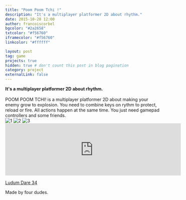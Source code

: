 ```yaml
---
title: "Poom Poom Tchi !"
description: "It's a multiplayer platformer 2D about rhythm."
date: 2015-10-28 12:00
author: francoiscorbel
bgcolor: "#2a2658"
txtcolor: "#f56760"
iframecolor: "#f56760"
linkcolor: "#ffffff"

layout: post
tag: game
projects: true
hidden: true # don't count this post in blog pagination
category: project
externalLink: false
---
```

<div class="text">
<strong>It's a multiplayer platformer 2D about rhythm.</strong><br><br>
</div>

<div class="text">POOM POOM TCHI! is a multiplayer platformer 2D about 
making your enemy grow to explosion. You need to combine keys on rythm 
to protect, reload or fire. All actions happen at the same time. You 
just need gamepad controllers and some friends.
</div>

<img class="single-img" src="{{ site.url}}/assets/images/poom-poom-tchi/gif_1.gif" alt="1" max-width="800">
<img class="single-img" src="{{ site.url}}/assets/images/poom-poom-tchi/gif_2.gif" alt="2" max-width="800">
<img class="single-img" src="{{ site.url}}/assets/images/poom-poom-tchi/gif_3.gif" alt="3" max-width="800">

<iframe frameborder="0" src="https://itch.io/embed/47480?bg_color=f56760&amp;fg_color=ffffff&amp;link_color=2a2658&amp;border_color=2a2658" width="560" height="167"></iframe>

<a href="http://ludumdare.com/compo/ludum-dare-34/?action=preview&uid=66215">Ludum Dare 34</a><br>

<div class="text">Made by four dudes.<br>
